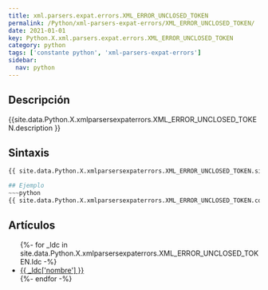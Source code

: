 ```yaml
---
title: xml.parsers.expat.errors.XML_ERROR_UNCLOSED_TOKEN
permalink: /Python/xml-parsers-expat-errors/XML_ERROR_UNCLOSED_TOKEN/
date: 2021-01-01
key: Python.X.xml.parsers.expat.errors.XML_ERROR_UNCLOSED_TOKEN
category: python
tags: ['constante python', 'xml-parsers-expat-errors']
sidebar: 
  nav: python
---
```


## Descripción
{{site.data.Python.X.xmlparsersexpaterrors.XML_ERROR_UNCLOSED_TOKEN.description }}

## Sintaxis
~~~python
{{ site.data.Python.X.xmlparsersexpaterrors.XML_ERROR_UNCLOSED_TOKEN.sintaxis }}~~~

## Ejemplo
~~~python
{{ site.data.Python.X.xmlparsersexpaterrors.XML_ERROR_UNCLOSED_TOKEN.code}}
~~~

## Artículos
<ul>
{%- for _ldc in site.data.Python.X.xmlparsersexpaterrors.XML_ERROR_UNCLOSED_TOKEN.ldc -%}
   <li>
       <a href="{{_ldc['url'] }}">{{ _ldc['nombre'] }}</a>
   </li>
{%- endfor -%}
</ul>
